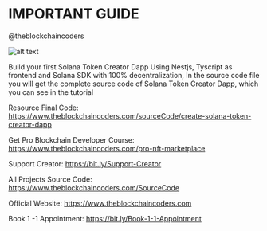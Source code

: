 # IMPORTANT GUIDE

@theblockchaincoders

![alt text](https://www.daulathussain.com/wp-content/uploads/2024/01/Creat-Solana-Token-Creator-Dapp-Full-stack-solana-project.jpg)

Build your first Solana Token Creator Dapp Using Nestjs, Tyscript as frontend and Solana SDK with 100% decentralization, In the source code file you will get the complete source code of Solana Token Creator Dapp, which you can see in the tutorial

Resource Final Code: https://www.theblockchaincoders.com/sourceCode/create-solana-token-creator-dapp


Get Pro Blockchain Developer Course: https://www.theblockchaincoders.com/pro-nft-marketplace

Support Creator: https://bit.ly/Support-Creator

All Projects Source Code: https://www.theblockchaincoders.com/SourceCode

Official Website: https://www.theblockchaincoders.com

Book 1 -1 Appointment: https://bit.ly/Book-1-1-Appointment
